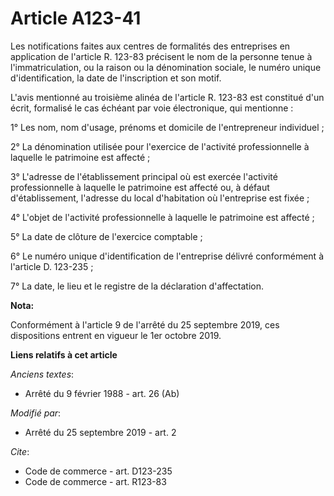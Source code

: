 # Article A123-41

Les notifications faites aux centres de formalités des entreprises en application de l'article R. 123-83 précisent le nom de
la personne tenue à l'immatriculation, ou la raison ou la dénomination sociale, le numéro unique d'identification, la date de
l'inscription et son motif.

L'avis mentionné au troisième alinéa de l'article R. 123-83 est constitué d'un écrit, formalisé le cas échéant par voie
électronique, qui mentionne :

1° Les nom, nom d'usage, prénoms et domicile de l'entrepreneur individuel ;

2° La dénomination utilisée pour l'exercice de l'activité professionnelle à laquelle le patrimoine est affecté ;

3° L'adresse de l'établissement principal où est exercée l'activité professionnelle à laquelle le patrimoine est affecté ou,
à défaut d'établissement, l'adresse du local d'habitation où l'entreprise est fixée ;

4° L'objet de l'activité professionnelle à laquelle le patrimoine est affecté ;

5° La date de clôture de l'exercice comptable ;

6° Le numéro unique d'identification de l'entreprise délivré conformément à l'article D. 123-235 ;

7° La date, le lieu et le registre de la déclaration d'affectation.

**Nota:**

Conformément à l'article 9 de l'arrêté du 25 septembre 2019, ces dispositions entrent en vigueur le 1er octobre 2019.

**Liens relatifs à cet article**

_Anciens textes_:

  - Arrêté du 9 février 1988 - art. 26 (Ab)

_Modifié par_:

  - Arrêté du 25 septembre 2019 - art. 2

_Cite_:

  - Code de commerce - art. D123-235
  - Code de commerce - art. R123-83
